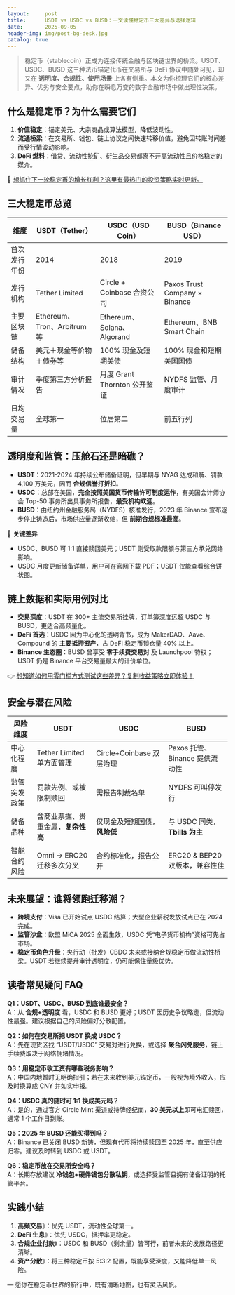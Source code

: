```yaml
---
layout:     post
title:      USDT vs USDC vs BUSD：一文读懂稳定币三大差异与选择逻辑
date:       2025-09-05
header-img: img/post-bg-desk.jpg
catalog: true
---
```


> 稳定币（stablecoin）正成为连接传统金融与区块链世界的桥梁。USDT、USDC、BUSD 这三种法币锚定代币在交易所与 DeFi 协议中随处可见，却又在 **透明度、合规性、使用场景** 上各有侧重。本文为你梳理它们的核心差异、优劣与安全要点，助你在瞬息万变的数字金融市场中做出理性决策。

## 什么是稳定币？为什么需要它们
1. **价值稳定**：锚定美元、大宗商品或算法模型，降低波动性。  
2. **流通桥梁**：在交易所、钱包、链上协议之间快速转移价值，避免因转账时间差而受行情波动影响。  
3. **DeFi 燃料**：借贷、流动性挖矿、衍生品交易都离不开高流动性且价格稳定的媒介。

👀 [想抓住下一轮稳定币的增长红利？这里有最热门的投资策略实时更新。](https://okxdog.com/)

## 三大稳定币总览

| 维度         | USDT（Tether）           | USDC（USD Coin）                | BUSD（Binance USD）           |
|--------------|---------------------------|----------------------------------|-------------------------------|
| 首次发行年份 | 2014                      | 2018                             | 2019                          |
| 发行机构     | Tether Limited            | Circle + Coinbase 合资公司      | Paxos Trust Company × Binance |
| 主要区块链   | Ethereum、Tron、Arbitrum 等 | Ethereum、Solana、Algorand      | Ethereum、BNB Smart Chain     |
| 储备结构     | 美元＋现金等价物＋债券等   | 100% 现金及短期美债             | 100% 现金和短期美国国债       |
| 审计情况     | 季度第三方分析报告         | 月度 Grant Thornton 公开鉴证    | NYDFS 监管、月度审计          |
| 日均交易量   | 全球第一                  | 位居第二                         | 前五行列                      |

## 透明度和监管：压舱石还是暗礁？
- **USDT**：2021-2024 年持续公布储备证明，但早期与 NYAG 达成和解、罚款 4,100 万美元，因而 **合规信誉打折扣**。  
- **USDC**：总部在美国，**完全按照美国货币传输许可制度运作**，有美国会计师协会 Top-50 事务所出具事务所报告，**最受机构欢迎**。  
- **BUSD**：由纽约州金融服务局（NYDFS）核准发行，2023 年 Binance 宣布逐步停止铸造后，市场供应量逐渐收缩，但 **前期合规标准最高**。

🔎 **关键差异**  
- USDC、BUSD 可 1:1 直接赎回美元；USDT 则受取款限额与第三方承兑网络影响。  
- USDC 月度更新储备详单，用户可在官网下载 PDF；USDT 仅能查看综合饼状图。

## 链上数据和实际用例对比
- **交易深度**：USDT 在 300+ 主流交易所挂牌，订单簿深度远超 USDC 与 BUSD，更适合高频量化。  
- **DeFi 首选**：USDC 因为中心化的透明背书，成为 MakerDAO、Aave、Compound 的 **主要抵押资产**，占 DeFi 稳定币锁仓量 40% 以上。  
- **Binance 生态圈**：BUSD 曾享受 **零手续费交易对** 及 Launchpool 特权；USDT 仍是 Binance 平台交易量最大的计价单位。

👉 [想知道如何用零门槛方式测试这些差异？复制收益策略立即体验！](https://okxdog.com/)

## 安全与潜在风险
| 风险维度       | USDT                           | USDC                          | BUSD                                |
|----------------|---------------------------------|-------------------------------|--------------------------------------|
| 中心化程度     | Tether Limited 单方面管理       | Circle+Coinbase 双层治理      | Paxos 托管、Binance 提供流动性       |
| 监管突发政策   | 罚款先例、或被限制赎回          | 需报告制裁名单                | NYDFS 可叫停发行                     |
| 储备品种       | 含商业票据、贵重金属，**复杂性高** | 仅现金及短期国债，**风险低**   | 与 USDC 同类，**Tbills 为主**        |
| 智能合约风险   | Omni → ERC20 迁移多次分叉       | 合约标准化，报告公开          | ERC20 & BEP20 双版本，兼容性佳       |

## 未来展望：谁将领跑迁移潮？
- **跨境支付**：Visa 已开始试点 USDC 结算；大型企业薪税发放试点已在 2024 完成。  
- **监管沙盒**：欧盟 MiCA 2025 全面生效，USDC 凭“电子货币机构”资格可先占市场。  
- **稳定币角色升级**：央行动（批发）CBDC 未来或接纳合规稳定币做流动性桥梁。USDT 若继续提升审计透明度，仍可能保住量级优势。

## 读者常见疑问 FAQ

**Q1：USDT、USDC、BUSD 到底谁最安全？**  
A：从 **合规+透明度** 看，USDC 和 BUSD 更好；USDT 因历史争议略逊，但流动性最强。建议根据自己的风险偏好分散配置。  

**Q2：如何在交易所把 USDT 换成 USDC？**  
A：先在现货区找 “USDT/USDC” 交易对进行兑换，或选择 **聚合闪兑服务**，链上手续费取决于网络拥堵情况。  

**Q3：用稳定币收工资有哪些税务影响？**  
A：中国内地暂时无明确指引；若在未来收到美元锚定币，一般视为境外收入，应及时换算成 CNY 并如实申报。  

**Q4：USDC 真的随时可 1:1 换成美元吗？**  
A：是的，通过官方 Circle Mint 渠道或持牌经纪商，**30 美元以上**即可电汇赎回，通常 1 个工作日到账。  

**Q5：2025 年 BUSD 还能买得到吗？**  
A：Binance 已关闭 BUSD 新铸，但现有代币将持续赎回至 2025 年，直至供应归零。建议及时转到 USDC 或 USDT。  

**Q6：稳定币放在交易所安全吗？**  
A：长期存放建议 **冷钱包+硬件钱包分散私钥**，或选择受监管且拥有储备证明的托管平台。  

## 实践小结
1. **高频交易**》：优先 USDT，流动性全球第一。  
2. **DeFi 生息**》：优先 USDC，抵押率更稳定。  
3. **合规企业付款**》：USDC 和 BUSD（剩余量）皆可行，前者未来的发展路径更清晰。  
4. **资产分散**》：将三种稳定币按 5:3:2 配置，既能享受深度，又能降低单一风险。  

— 愿你在稳定币世界的航行中，既有清晰地图，也有灵活风帆。
